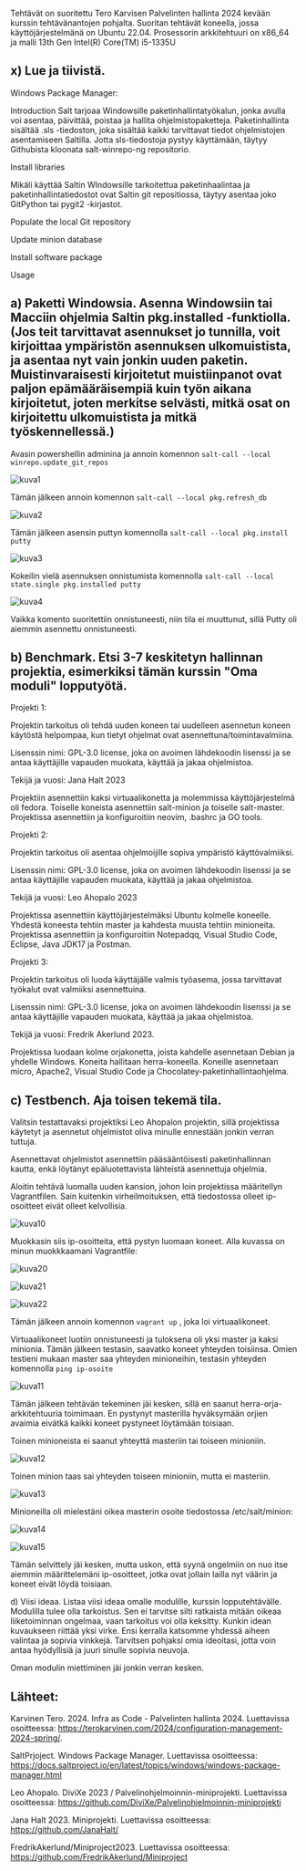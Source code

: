 Tehtävät on suoritettu Tero Karvisen Palvelinten hallinta 2024 kevään kurssin tehtävänantojen pohjalta. Suoritan tehtävät koneella, jossa käyttöjärjestelmänä on Ubuntu 22.04. Prosessorin arkkitehtuuri on x86_64 ja malli 13th Gen Intel(R) Core(TM) i5-1335U


## x) Lue ja tiivistä. 

Windows Package Manager:

Introduction
 Salt tarjoaa Windowsille paketinhallintatyökalun, jonka avulla voi asentaa, päivittää, poistaa ja hallita ohjelmistopaketteja.
  Paketinhallinta sisältää .sls -tiedoston, joka sisältää kaikki tarvittavat tiedot ohjelmistojen asentamiseen Saltilla.
   Jotta sls-tiedostoja pystyy käyttämään, täytyy Githubista kloonata salt-winrepo-ng repositorio.
    
   
Install libraries

Mikäli käyttää Saltin WIndowsille tarkoitettua paketinhaalintaa ja paketinhallintatiedostot ovat Saltin git repositiossa, täytyy asentaa joko GitPython tai pygit2 -kirjastot.

Populate the local Git repository



Update minion database

Install software package

Usage


## a) Paketti Windowsia. Asenna Windowsiin tai Macciin ohjelmia Saltin pkg.installed -funktiolla. (Jos teit tarvittavat asennukset jo tunnilla, voit kirjoittaa ympäristön asennuksen ulkomuistista, ja asentaa nyt vain jonkin uuden paketin. Muistinvaraisesti kirjoitetut muistiinpanot ovat paljon epämääräisempiä kuin työn aikana kirjoitetut, joten merkitse selvästi, mitkä osat on kirjoitettu ulkomuistista ja mitkä työskennellessä.)

Avasin powershellin adminina ja annoin komennon `salt-call --local winrepo.update_git_repos`

![kuva1](https://github.com/Pakknoo/Palvelinten_hallinta/assets/122889266/9e41936a-4813-4540-b696-7647ee421443)


Tämän jälkeen annoin komennon `salt-call --local pkg.refresh_db`

![kuva2](https://github.com/Pakknoo/Palvelinten_hallinta/assets/122889266/5e60288b-7460-4f71-9c61-989d07c08e73)

Tämän jälkeen asensin puttyn komennolla `salt-call --local pkg.install putty`

![kuva3](https://github.com/Pakknoo/Palvelinten_hallinta/assets/122889266/89307367-471a-4ee3-9b52-e4df232447f1)

Kokeilin vielä asennuksen onnistumista komennolla `salt-call --local state.single pkg.installed putty`

![kuva4](https://github.com/Pakknoo/Palvelinten_hallinta/assets/122889266/5c0382fd-062b-4bfe-a63f-475c0cdf37b0)

Vaikka komento suoritettiin onnistuneesti, niin tila ei muuttunut, sillä Putty oli aiemmin asennettu onnistuneesti. 


## b) Benchmark. Etsi 3-7 keskitetyn hallinnan projektia, esimerkiksi tämän kurssin "Oma moduli" lopputyötä. 

Projekti 1:

Projektin tarkoitus oli tehdä uuden koneen tai uudelleen asennetun koneen käytöstä helpompaa, kun tietyt ohjelmat ovat asennettuna/toimintavalmiina. 

Lisenssin nimi:  GPL-3.0 license, joka on avoimen lähdekoodin lisenssi ja se antaa käyttäjille vapauden muokata, käyttää ja jakaa ohjelmistoa. 
               
Tekijä ja vuosi: Jana Halt 2023
    
Projektiin asennettiin kaksi virtuaalikonetta ja molemmissa käyttöjärjestelmä oli fedora. Toiselle koneista asennettiin salt-minion ja toiselle salt-master. Projektissa asennettiin ja konfiguroitiin neovim, .bashrc ja GO tools.

Projekti 2:

Projektin tarkoitus oli asentaa ohjelmoijille sopiva ympäristö käyttövalmiiksi. 

Lisenssin nimi:  GPL-3.0 license, joka on avoimen lähdekoodin lisenssi ja se antaa käyttäjille vapauden muokata, käyttää ja jakaa ohjelmistoa. 

Tekijä ja vuosi:  Leo Ahopalo 2023

Projektissa asennettiin käyttöjärjestelmäksi Ubuntu kolmelle koneelle. Yhdestä koneesta tehtiin master ja kahdesta muusta tehtiin minioneita. Projektissa asennettiin ja konfiguroitiin Notepadqq, Visual Studio Code, Eclipse, Java JDK17 ja Postman. 

Projekti 3:

Projektin tarkoitus oli luoda käyttäjälle valmis työasema, jossa tarvittavat työkalut ovat valmiiksi asennettuina. 

Lisenssin nimi:  GPL-3.0 license, joka on avoimen lähdekoodin lisenssi ja se antaa käyttäjille vapauden muokata, käyttää ja jakaa ohjelmistoa.

Tekijä ja vuosi:  Fredrik Akerlund 2023.

Projektissa luodaan kolme orjakonetta, joista kahdelle asennetaan Debian ja yhdelle Windows. Koneita hallitaan herra-koneella. Koneille asennetaan micro, Apache2, Visual Studio Code ja Chocolatey-paketinhallintaohjelma. 

## c) Testbench. Aja toisen tekemä tila.

Valitsin testattavaksi projektiksi Leo Ahopalon projektin, sillä projektissa käytetyt ja asennetut ohjelmistot oliva minulle ennestään jonkin verran tuttuja. 

Asennettavat ohjelmistot asennettiin pääsääntöisesti paketinhallinnan kautta, enkä löytänyt epäluotettavista lähteistä asennettuja ohjelmia. 

Aloitin tehtävä luomalla uuden kansion, johon loin projektissa määritellyn Vagrantfilen. Sain kuitenkin virheilmoituksen, että tiedostossa olleet ip-osoitteet eivät olleet kelvollisia. 

![kuva10](https://github.com/Pakknoo/Palvelinten_hallinta/assets/122889266/66a730c7-30ad-4d4a-882a-79ac44ca2102)


Muokkasin siis ip-osoitteita, että pystyn luomaan koneet. Alla kuvassa on minun muokkkaamani Vagrantfile:

![kuva20](https://github.com/Pakknoo/Palvelinten_hallinta/assets/122889266/534991d9-06fa-4d8a-8ac8-637f2ca16794)

![kuva21](https://github.com/Pakknoo/Palvelinten_hallinta/assets/122889266/6f79d50a-8c16-468e-a956-deb81a88692e)


![kuva22](https://github.com/Pakknoo/Palvelinten_hallinta/assets/122889266/cf68c162-2884-4161-9365-ad9f1562b283)


Tämän jälkeen annoin komennon `vagrant up` , joka loi virtuaalikoneet. 

Virtuaalikoneet luotiin onnistuneesti ja tuloksena oli yksi master ja kaksi minionia. Tämän jälkeen testasin, saavatko koneet yhteyden toisiinsa. Omien testieni mukaan master saa yhteyden minioneihin, testasin yhteyden komennolla `ping ip-osoite`

![kuva11](https://github.com/Pakknoo/Palvelinten_hallinta/assets/122889266/8bc26b24-acc7-476f-8b78-07d1e1f731d9)


Tämän jälkeen tehtävän tekeminen jäi kesken, sillä en saanut herra-orja-arkkitehtuuria toimimaan. En pystynyt masterilla hyväksymään orjien avaimia eivätkä kaikki koneet pystyneet löytämään toisiaan.

Toinen minioneista ei saanut yhteyttä masteriin tai toiseen minioniin.

![kuva12](https://github.com/Pakknoo/Palvelinten_hallinta/assets/122889266/7fc774bf-4205-4a0d-a867-c42e0696dffa)



Toinen minion taas sai yhteyden toiseen minioniin, mutta ei masteriin. 

![kuva13](https://github.com/Pakknoo/Palvelinten_hallinta/assets/122889266/10ad7cf2-a125-4dce-9516-284047e55cc2)


Minioneilla oli mielestäni oikea masterin osoite tiedostossa /etc/salt/minion:

![kuva14](https://github.com/Pakknoo/Palvelinten_hallinta/assets/122889266/56a992eb-100f-4182-a381-b33ad8b2bb58)

![kuva15](https://github.com/Pakknoo/Palvelinten_hallinta/assets/122889266/a7396312-ef05-4ad9-a848-32a12b43e0c6)

Tämän selvittely jäi kesken, mutta uskon, että syynä ongelmiin on nuo itse aiemmin määrittelemäni ip-osoitteet, jotka ovat jollain lailla nyt väärin ja koneet eivät löydä toisiaan.






   
d) Viisi ideaa. Listaa viisi ideaa omalle modulille, kurssin lopputehtävälle. Modulilla tulee olla tarkoistus. Sen ei tarvitse silti ratkaista mitään oikeaa liiketoiminnan ongelmaa, vaan tarkoitus voi olla keksitty. Kunkin idean kuvaukseen riittää yksi virke. Ensi kerralla katsomme yhdessä aiheen valintaa ja sopivia vinkkejä. Tarvitsen pohjaksi omia ideoitasi, jotta voin antaa hyödyllisiä ja juuri sinulle sopivia neuvoja.

Oman modulin miettiminen jäi jonkin verran kesken.


## Lähteet:

Karvinen Tero. 2024. Infra as Code - Palvelinten hallinta 2024. Luettavissa osoitteessa: https://terokarvinen.com/2024/configuration-management-2024-spring/.

SaltPrjoject. Windows Package Manager. Luettavissa osoitteessa:
https://docs.saltproject.io/en/latest/topics/windows/windows-package-manager.html

Leo Ahopalo. DiviXe 2023 / Palvelinohjelmoinnin-miniprojekti. Luettavissa osoitteessa: https://github.com/DiviXe/Palvelinohjelmoinnin-miniprojekti

Jana Halt 2023. Miniprojekti. Luettavissa osoitteessa: https://github.com/JanaHalt/

FredrikAkerlund/Miniproject2023. Luettavissa osoitteessa: https://github.com/FredrikAkerlund/Miniproject
